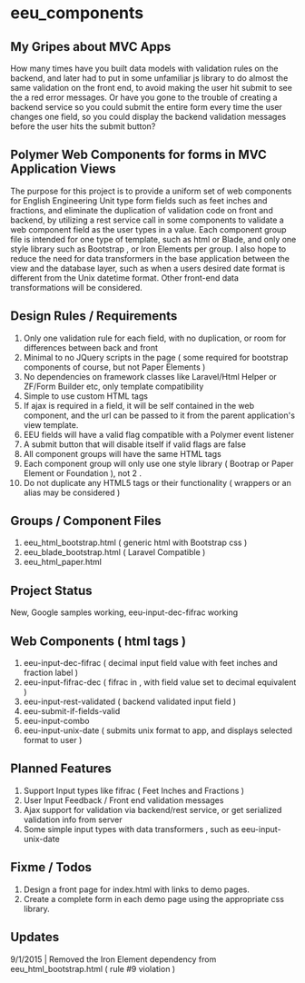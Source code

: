 # eeu_components

## My Gripes about MVC Apps

How many times have you built data models with validation rules on the backend, and later had to put in some unfamiliar js 
library to do almost the same validation on the front end, to avoid making the user hit submit to see the a red error messages. Or 
have you gone to the trouble of creating a backend service so you could submit the entire form every time the user changes one
field, so you could display the backend validation messages before the user hits the submit button? 

## Polymer Web Components for forms in MVC Application Views 

The purpose for this project is to provide a uniform set of web components for English Engineering Unit type form fields such as feet
 inches and fractions, and eliminate the duplication of validation code on front and backend, by utilizing a rest 
 service call in some components to validate a web component field as the user types in a value. Each component group file 
 is intended for one type of template, such as html or Blade, and only one style library such as Bootstrap , or Iron Elements per 
 group. I also hope to reduce the need for data transformers in the base application between the view and the database layer, such 
 as when a users desired date format is different from the Unix datetime format. Other front-end data transformations will be 
 considered.
 
## Design Rules / Requirements
 1. Only one validation rule for each field, with no duplication, or room for differences between back and front
 2. Minimal to no JQuery scripts in the page ( some required for bootstrap components of course, but not Paper Elements )
 3. No dependencies on framework classes like Laravel/Html Helper or ZF/Form Builder etc, only template compatibility
 4. Simple to use custom HTML tags
 5. If ajax is required in a field, it will be self contained in the web component, and the url can be passed to it from
  the parent application's view template.
 6. EEU fields will have a valid flag compatible with a Polymer event listener
 7. A submit button that will disable itself if valid flags are false
 8. All component groups will have the same HTML tags
 9. Each component group will only use one style library ( Bootrap or Paper Element or Foundation ), not 2 .
 10. Do not duplicate any HTML5 tags or their functionality ( wrappers or an alias may be considered )
  
## Groups / Component Files
 1. eeu_html_bootstrap.html ( generic html with Bootstrap css )
 2. eeu_blade_bootstrap.html ( Laravel Compatible )
 3. eeu_html_paper.html 
 
## Project Status
 New, Google samples working, eeu-input-dec-fifrac working
 
## Web Components ( html tags )
 1. eeu-input-dec-fifrac ( decimal input field value with feet inches and fraction label )
 2. eeu-input-fifrac-dec ( fifrac in , with field value set to decimal equivalent ) 
 3. eeu-input-rest-validated ( backend validated input field )
 4. eeu-submit-if-fields-valid
 5. eeu-input-combo 
 6. eeu-input-unix-date ( submits unix format to app, and displays selected format to user )
 
## Planned Features

 1. Support Input types like fifrac ( Feet Inches and Fractions )
 2. User Input Feedback / Front end validation messages
 3. Ajax support for validation via backend/rest service, or get serialized validation info from server
 4. Some simple input types with data transformers , such as eeu-input-unix-date
 
## Fixme / Todos
 
 1. Design a front page for index.html with links to demo pages.
 2. Create a complete form in each demo page using the appropriate css library. 
 
## Updates
 9/1/2015 | Removed the Iron Element dependency from eeu_html_bootstrap.html ( rule #9 violation )